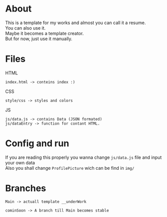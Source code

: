 # About
This is a template for my works and almost you can call it a resume.
<br>
You can also use it. <br>
Maybe it becomes a template creator. <br>
But for now, just use it manually.
# Files
HTML
```
index.html -> conteins index :)
```
CSS
```
style/css -> styles and colors
```
JS
```
js/data.js -> contains Data (JSON formated)
js/dataEntry -> function for contant HTML.
```
# Config and run
If you are reading this properly you wanna change ```js/data.js``` file and input your own data
<br>
Also you shall change ```ProfilePicture``` wich can be find in ```img/```

# Branches
```
Main -> actuall template __underWork
```
```
cominSoon -> A branch till Main becomes stable
```




